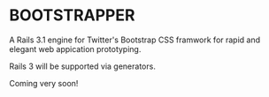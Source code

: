 BOOTSTRAPPER
============

A Rails 3.1 engine for Twitter's Bootstrap CSS framwork for rapid and elegant web appication prototyping.

Rails 3 will be supported via generators.

Coming very soon!